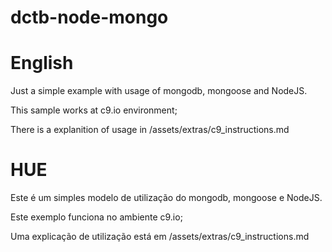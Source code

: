 # dctb-node-mongo

# English

Just a simple example with usage of mongodb, mongoose and NodeJS.

This sample works at c9.io environment;

There is a explanition of usage in /assets/extras/c9_instructions.md

# HUE

Este é um simples modelo de utilização do mongodb, mongoose e NodeJS.

Este exemplo funciona no ambiente c9.io;

Uma explicação de utilização está em /assets/extras/c9_instructions.md